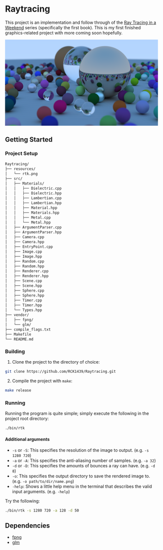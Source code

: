 # Raytracing

This project is an implementation and follow through of the [Ray Tracing in a Weekend](https://raytracing.github.io/books/RayTracingInOneWeekend.html) series (specifically the first book). This is my first finished graphics-related project with more coming soon hopefully.

![image](resources/rtk.png "Ran with arguments '-s 1920 1080 -a 256 -d 8'")

## Getting Started

### Project Setup

```
Raytracing/
├── resources/
│   └── rtk.png
├── src/
│   ├── Materials/
│   │   ├── Dielectric.cpp
│   │   ├── Dielectric.hpp
│   │   ├── Lambertian.cpp
│   │   ├── Lambertian.hpp
│   │   ├── Material.hpp
│   │   ├── Materials.hpp
│   │   ├── Metal.cpp
│   │   └── Metal.hpp
│   ├── ArgumentParser.cpp
│   ├── ArgumentParser.hpp
│   ├── Camera.cpp
│   ├── Camera.hpp
│   ├── EntryPoint.cpp
│   ├── Image.cpp
│   ├── Image.hpp
│   ├── Random.cpp
│   ├── Random.hpp
│   ├── Renderer.cpp
│   ├── Renderer.hpp
│   ├── Scene.cpp
│   ├── Scene.hpp
│   ├── Sphere.cpp
│   ├── Sphere.hpp
│   ├── Timer.cpp
│   ├── Timer.hpp
│   └── Types.hpp
├── vendor/
│   ├── fpng/
│   └── glm/
├── compile_flags.txt
├── Makefile
└── README.md
```

### Building

1. Clone the project to the directory of choice:
```bash
git clone https://github.com/RCK1439/Raytracing.git
```

2. Compile the project with `make`:
```bash
make release
```

### Running

Running the program is quite simple; simply execute the following in the project root directory:
```bash
./bin/rtk
```

#### Additional arguments

 - ```-s``` or ```-S```: This specifies the resolution of the image to output. (e.g. ```-s 1280 720```)
 - ```-a``` or ```-A```: This specifies the anti-aliasing number of samples. (e.g. ```-a 32```)
 - ```-d``` or ```-D```: This specifies the amounts of bounces a ray can have. (e.g. ```-d 8```)
 - ```-o```: This specifies the output directory to save the rendered image to. (e.g. ```-o path/to/dir/name.png```)
 - ```-help```: Shows a little help menu in the terminal that describes the valid input arguments. (e.g. ```-help```)

Try the following:
```bash
./bin/rtk -s 1280 720 -a 128 -d 50
```

## Dependencies

 - [fpng](https://github.com/richgel999/fpng)
 - [glm](https://github.com/g-truc/glm)
